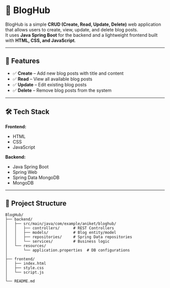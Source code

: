# 📖 BlogHub  

BlogHub is a simple **CRUD (Create, Read, Update, Delete)** web application that allows users to create, view, update, and delete blog posts.  
It uses **Java Spring Boot** for the backend and a lightweight frontend built with **HTML, CSS, and JavaScript**.

---

## 🚀 Features  

- ✅ **Create** – Add new blog posts with title and content  
- ✅ **Read** – View all available blog posts  
- ✅ **Update** – Edit existing blog posts  
- ✅ **Delete** – Remove blog posts from the system  

---

## 🛠️ Tech Stack  

**Frontend:**  
- HTML  
- CSS  
- JavaScript  

**Backend:**  
- Java Spring Boot  
- Spring Web  
- Spring Data MongoDB 
- MongoDB  

---

## 📂 Project Structure  

```plaintext
BlogHub/
├── backend/
│   ├── src/main/java/com/example/aniket/bloghub/
│   │   ├── controllers/      # REST Controllers
│   │   ├── models/           # Blog entity/model
│   │   ├── repositories/     # Spring Data repositories
│   │   └── services/         # Business logic
│   └── resources/
│       └── application.properties  # DB configurations
│
├── frontend/
│   ├── index.html
│   ├── style.css
│   └── script.js
│
└── README.md

